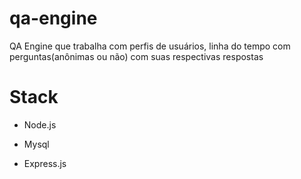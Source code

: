 # qa-engine
QA Engine que trabalha com perfis de usuários, linha do tempo com perguntas(anônimas ou não) com suas respectivas respostas


# Stack
- Node.js
- Mysql 

- Express.js
